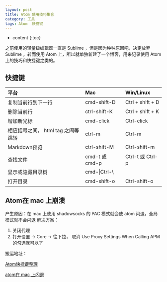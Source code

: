 ```yaml
---
layout: post
title: Atom 使用技巧集合
category: 工具
tags: Atom  快捷键
---
```


* content
{:toc}

之前使用的轻量级编辑器一直是 Sublime ，但是因为种种原因吧，决定放弃 Sublime ，转而使用 Atom 上，所以就单独新建了一个博客，用来记录使用 Atom 上的技巧和快捷键之类的。


## 快捷键

|平台|Mac |Win/Linux|
|:----|:------|:------|
|复制当前行到下一行|cmd-shift-D|Ctrl + shift + D|
|删除当前行|ctrl-shift-K|Ctrl + shift + K|
|增加新光标|cmd-click|Ctrl-click |
|相应括号之间， html tag 之间等跳转|ctrl-m|Ctrl-m |
|Markdown预览|ctrl-shift-M|Ctrl-shift-m |
|  查找文件|cmd-t 或 cmd-p|Ctrl-t 或 Ctrl-p |
|  显示或隐藏目录树|cmd-\|Ctrl-\ |
|  打开目录|cmd-shift-o|Ctrl-shift-o |

## Atom在 mac 上崩溃
产生原因：在 mac 上使用 shadowsocks 的 PAC 模式就会使 atom 闪退，全局模式就不会闪退
解决方案：
1. 关闭代理
2. 打开设置 -> Core -> 往下拉， 取消 Use Proxy Settings When Calling APM 的勾选就可以了

搬运地址：    

[Atom快捷键整理](https://www.jianshu.com/p/e33f864981bb)  

[atom在 mac 上闪退](https://atom-china.org/t/topic/5735)

